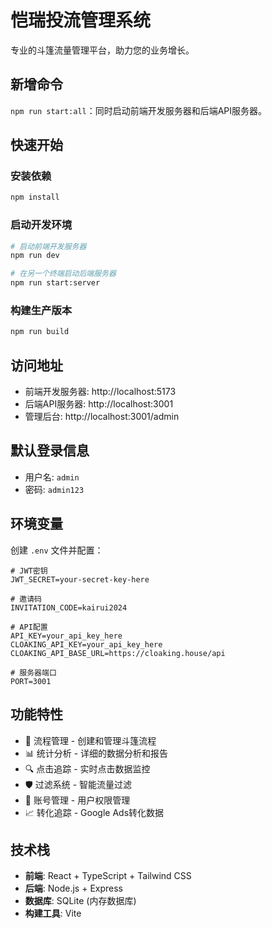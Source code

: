 # 恺瑞投流管理系统

专业的斗篷流量管理平台，助力您的业务增长。

## 新增命令

`npm run start:all`：同时启动前端开发服务器和后端API服务器。

## 快速开始

### 安装依赖
```bash
npm install
```

### 启动开发环境
```bash
# 启动前端开发服务器
npm run dev

# 在另一个终端启动后端服务器
npm run start:server
```

### 构建生产版本
```bash
npm run build
```

## 访问地址

- 前端开发服务器: http://localhost:5173
- 后端API服务器: http://localhost:3001
- 管理后台: http://localhost:3001/admin

## 默认登录信息

- 用户名: `admin`
- 密码: `admin123`

## 环境变量

创建 `.env` 文件并配置：

```env
# JWT密钥
JWT_SECRET=your-secret-key-here

# 邀请码
INVITATION_CODE=kairui2024

# API配置
API_KEY=your_api_key_here
CLOAKING_API_KEY=your_api_key_here
CLOAKING_API_BASE_URL=https://cloaking.house/api

# 服务器端口
PORT=3001
```

## 功能特性

- 🎯 流程管理 - 创建和管理斗篷流程
- 📊 统计分析 - 详细的数据分析和报告
- 🔍 点击追踪 - 实时点击数据监控
- 🛡️ 过滤系统 - 智能流量过滤
- 👥 账号管理 - 用户权限管理
- 📈 转化追踪 - Google Ads转化数据

## 技术栈

- **前端**: React + TypeScript + Tailwind CSS
- **后端**: Node.js + Express
- **数据库**: SQLite (内存数据库)
- **构建工具**: Vite